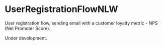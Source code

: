 # UserRegistrationFlowNLW
User registration flow, sending email with a customer loyalty metric - NPS (Net Promoter Score).

Under development. 
